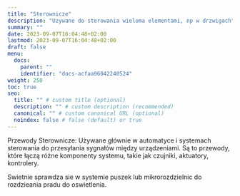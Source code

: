 ```yaml
---
title: "Sterownicze"
description: "Uzywane do sterowania wieloma elementami, np w drzwigach"
summary: ""
date: 2023-09-07T16:04:48+02:00
lastmod: 2023-09-07T16:04:48+02:00
draft: false
menu:
  docs:
    parent: ""
    identifier: "docs-acfaa96042240524"
weight: 250
toc: true
seo:
  title: "" # custom title (optional)
  description: "" # custom description (recommended)
  canonical: "" # custom canonical URL (optional)
  noindex: false # false (default) or true
---
```


Przewody Sterownicze: Używane głównie w automatyce i systemach sterowania do przesyłania sygnałów między urządzeniami. Są to przewody, które łączą różne komponenty systemu, takie jak czujniki, aktuatory, kontrolery.

Swietnie sprawdza sie w systemie puszek lub mikrorozdzielnic do rozdzieania pradu do oswietlenia.


